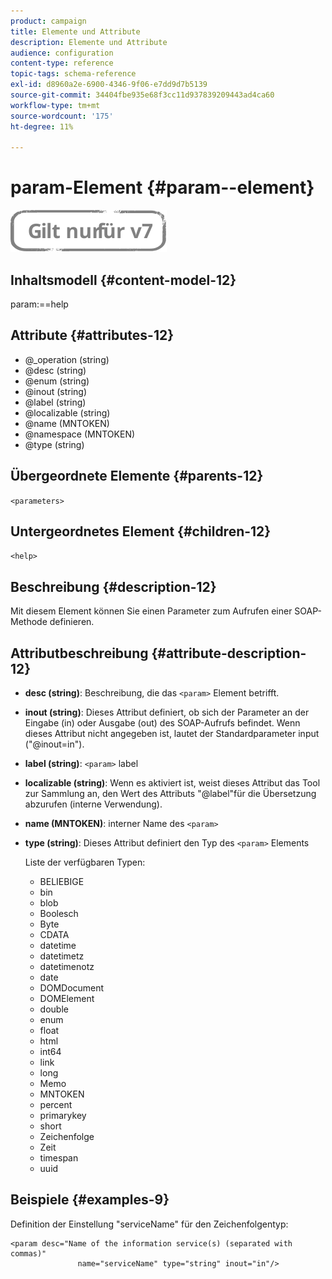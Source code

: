 ```yaml
---
product: campaign
title: Elemente und Attribute
description: Elemente und Attribute
audience: configuration
content-type: reference
topic-tags: schema-reference
exl-id: d8960a2e-6900-4346-9f06-e7dd9d7b5139
source-git-commit: 34404fbe935e68f3cc11d937839209443ad4ca60
workflow-type: tm+mt
source-wordcount: '175'
ht-degree: 11%

---
```


# param-Element {#param--element}

![](../../../assets/v7-only.svg)

## Inhaltsmodell {#content-model-12}

param:==help

## Attribute {#attributes-12}

* @_operation (string)
* @desc (string)
* @enum (string)
* @inout (string)
* @label (string)
* @localizable (string)
* @name (MNTOKEN)
* @namespace (MNTOKEN)
* @type (string)

## Übergeordnete Elemente {#parents-12}

`<parameters>`

## Untergeordnetes Element {#children-12}

`<help>`

## Beschreibung {#description-12}

Mit diesem Element können Sie einen Parameter zum Aufrufen einer SOAP-Methode definieren.

## Attributbeschreibung {#attribute-description-12}

* **desc (string)**: Beschreibung, die das  `<param>` Element betrifft.
* **inout (string)**: Dieses Attribut definiert, ob sich der Parameter an der Eingabe (in) oder Ausgabe (out) des SOAP-Aufrufs befindet. Wenn dieses Attribut nicht angegeben ist, lautet der Standardparameter input (&quot;@inout=in&quot;).
* **label (string)**:  `<param>` label
* **localizable (string)**: Wenn es aktiviert ist, weist dieses Attribut das Tool zur Sammlung an, den Wert des Attributs &quot;@label&quot;für die Übersetzung abzurufen (interne Verwendung).
* **name (MNTOKEN)**: interner Name des  `<param>`
* **type (string)**: Dieses Attribut definiert den Typ des  `<param>` Elements

   Liste der verfügbaren Typen:

   * BELIEBIGE
   * bin
   * blob
   * Boolesch
   * Byte
   * CDATA
   * datetime
   * datetimetz
   * datetimenotz
   * date
   * DOMDocument
   * DOMElement
   * double
   * enum
   * float
   * html
   * int64
   * link
   * long
   * Memo
   * MNTOKEN
   * percent
   * primarykey
   * short
   * Zeichenfolge
   * Zeit
   * timespan
   * uuid

## Beispiele {#examples-9}

Definition der Einstellung &quot;serviceName&quot; für den Zeichenfolgentyp:

```
<param desc="Name of the information service(s) (separated with commas)"
               name="serviceName" type="string" inout="in"/>
```
